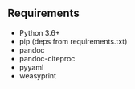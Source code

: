 ## Requirements
- Python 3.6+
- pip (deps from requirements.txt)
- pandoc
- pandoc-citeproc
- pyyaml
- weasyprint
